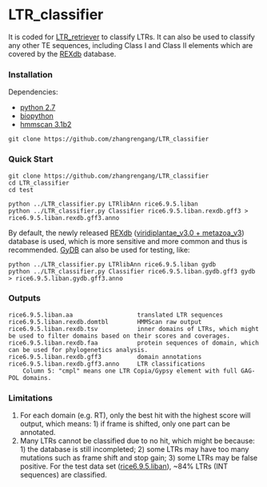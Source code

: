 # LTR_classifier
It is coded for [LTR_retriever](https://github.com/oushujun/LTR_retriever) to classify LTRs. It can also be used to classify any other TE sequences, including Class I and Class II elements which are covered by the [REXdb](http://repeatexplorer.org/?page_id=918) database.

### Installation ###
Dependencies:
+	[python 2.7](https://www.python.org/)
   +   [biopython](https://biopython.org/)
+	[hmmscan 3.1b2](http://hmmer.org/)
 
`git clone https://github.com/zhangrengang/LTR_classifier`

### Quick Start ###
```
git clone https://github.com/zhangrengang/LTR_classifier
cd LTR_classifier
cd test

python ../LTR_classifier.py LTRlibAnn rice6.9.5.liban
python ../LTR_classifier.py Classifier rice6.9.5.liban.rexdb.gff3 > rice6.9.5.liban.rexdb.gff3.anno
```
By default, the newly released [REXdb](http://repeatexplorer.org/?page_id=918) ([viridiplantae_v3.0 + metazoa_v3](https://bitbucket.org/petrnovak/re_databases)) database is used, which is more sensitive and more common and thus is recommended. 
[GyDB](http://gydb.org/) can also be used for testing, like:
```
python ../LTR_classifier.py LTRlibAnn rice6.9.5.liban gydb
python ../LTR_classifier.py Classifier rice6.9.5.liban.gydb.gff3 gydb > rice6.9.5.liban.gydb.gff3.anno
```

### Outputs ###
```
rice6.9.5.liban.aa                  translated LTR sequences
rice6.9.5.liban.rexdb.domtbl        HMMScan raw output
rice6.9.5.liban.rexdb.tsv           inner domains of LTRs, which might be used to filter domains based on their scores and coverages.
rice6.9.5.liban.rexdb.faa           protein sequences of domain, which can be used for phylogenetics analysis.
rice6.9.5.liban.rexdb.gff3          domain annotations
rice6.9.5.liban.rexdb.gff3.anno     LTR classifications
	Column 5: "cmpl" means one LTR Copia/Gypsy element with full GAG-POL domains.
```

### Limitations ###
1. For each domain (e.g. RT), only the best hit with the highest score will output, which means: 1) if frame is shifted, only one part can be annotated.
2. Many LTRs cannot be classified due to no hit, which might be because: 1) the database is still incompleted; 2) some LTRs may have too many mutations such as frame shift and stop gain; 3) some LTRs may be false positive. For the test data set ([rice6.9.5.liban](https://raw.githubusercontent.com/oushujun/EDTA/master/database/rice6.9.5.liban)), ~84% LTRs (INT sequences) are classified.

